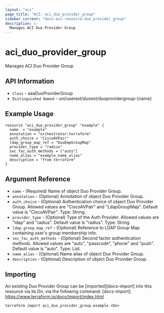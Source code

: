 ```yaml
---
layout: "aci"
page_title: "ACI: aci_duo_provider_group"
sidebar_current: "docs-aci-resource-duo_provider_group"
description: |-
  Manages ACI Duo Provider Group
---
```


# aci_duo_provider_group #
Manages ACI Duo Provider Group

## API Information ##
* `Class` - aaaDuoProviderGroup
* `Distinguished Named` - uni/userext/duoext/duoprovidergroup-{name}

## Example Usage ##
```hcl
resource "aci_duo_provider_group" "example" {
  name  = "example"
  annotation = "orchestrator:terraform"
  auth_choice = "CiscoAVPair"
  ldap_group_map_ref = "DuoEmpGroupMap"
  provider_type = "radius"
  sec_fac_auth_methods = ["auto"]
  name_alias = "example_name_alias"
  description = "from terraform"
}
```

## Argument Reference ##
* `name` - (Required) Name of object Duo Provider Group.
* `annotation` - (Optional) Annotation of object Duo Provider Group.
* `auth_choice` - (Optional) Authentication choice of object Duo Provider Group. Allowed values are "CiscoAVPair" and "LdapGroupMap". Default value is "CiscoAVPair". Type: String.
* `provider_type` - (Optional) Type of the Auth Provider. Allowed values are "ldap" and "radius". Default value is "radius". Type: String.
* `ldap_group_map_ref` - (Optional) Reference to LDAP Group Map containing user's group membership info.
* `sec_fac_auth_methods` - (Optional) Second factor authentication methods. Allowed values are "auto", "passcode", "phone" and "push". Default value is "auto". Type: List.
* `name_alias` - (Optional) Name alias of object Duo Provider Group.
* `description` - (Optional) Description of object Duo Provider Group.


## Importing ##
An existing Duo Provider Group can be [imported][docs-import] into this resource via its Dn, via the following command:
[docs-import]: https://www.terraform.io/docs/import/index.html


```
terraform import aci_duo_provider_group.example <Dn>
```